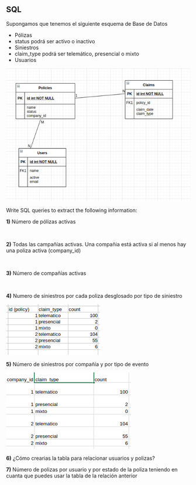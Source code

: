 ## SQL

Supongamos que tenemos el siguiente esquema de Base de Datos

* Pólizas
* status podrá ser activo o inactivo
* Siniestros
* claim_type podrá ser telemático, presencial o mixto
* Usuarios

<img src="E-R test.png" />

Write SQL queries to extract the following information:

**1)** Número de pólizas activas

<br/>


**2)** Todas las campañías activas. Una compañia está activa si al menos hay una poliza activa (company_id)

<br/>

**3)** Número de compañías activas

<br/>

**4)** Numero de siniestros por cada poliza desglosado por tipo de siniestro

<img src="Q4.png" />

<br/>

**5)** Número de siniestros por compañía y por tipo de evento

<img src="Q5.png" />

<br/>

**6)** ¿Cómo crearias la tabla para relacionar usuarios y polizas?

**7)** Número de polizas por usuario y por estado de la poliza teniendo en cuanta que puedes usar la tabla de la relación anterior
